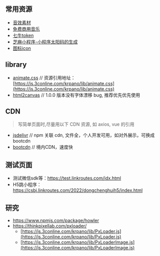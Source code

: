 ## 常用资源
- [音效素材](https://www.tukuppt.com/yinxiao/)
- [免费商用音乐](https://freepd.com/)
- [七牛token](https://github.com/linkroutes/qiniu-token)
- [芝麻小程序-小程序太阳码的生成](https://weixin.hotapp.cn)
- [图标icon](https://www.iconfont.cn)

## library

- [animate.css](https://test.linkroutes.com/lib/animate) // 资源引用地址： [https://js.3conline.com/krpano/lib/animate.css](https://js.3conline.com/krpano/lib/animate.css)
- [html2canvas](https://www.jsdelivr.com/package/npm/html2canvas) // 1.0.0 版本没有字体漂移 bug, 推荐优先优先使用

## CDN

> 写简单页面时,尽量用以下 CDN 资源, 如 axios, vue 的引用

- [jsdelivr](https://www.jsdelivr.com/)  // npm 关联 cdn, 文件全，个人开发可用，如对外展示，可换成bootcdn
- [bootcdn](https://www.bootcdn.cn/)  // 境内CDN，速度快


<!-- ## H5

部分 H5

- [大朴好物](https://test.linkroutes.com/h5/dapu/)
- [春节归家](https://test.linkroutes.com/h5/home)
- [链家品牌](https://test.linkroutes.com/h5/lianjia)
- [荔枝-你的声音](https://test.linkroutes.com/h5/lizhi-yourvoice)
- [荔枝-2018 声音节](https://test.linkroutes.com/h5/lizhi2018-voicefes/home)
- [能率电器](https://test.linkroutes.com/h5/nenglv)
- [苏宁-2016 里约奥运](https://test.linkroutes.com/h5/suning)
- [小米对话 H5](https://test.linkroutes.com/h5/xiaomi)
- [三禾锅具](https://test.linkroutes.com/h5/sanhe) -->



## 测试页面
- 测试微信sdk等：https://test.linkroutes.com/idx.html
- H5跳小程序：https://csbj.linkroutes.com/2022/dongchenghuih5/index.html

## 研究
- https://www.npmjs.com/package/howler
- https://thinkpixellab.com/pxloader/
  - [https://js.3conline.com/krpano/lib/PxLoader.js](https://js.3conline.com/krpano/lib/PxLoader.js)
  - [https://js.3conline.com/krpano/lib/PxLoaderImage.js](https://js.3conline.com/krpano/lib/PxLoaderImage.js)
